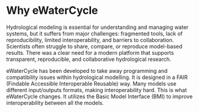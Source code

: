 # Why eWaterCycle

Hydrological modeling is essential for understanding and managing water systems, but it suffers from major challenges: 
fragmented tools, lack of reproducibility, limited interoperability, and barriers to collaboration. 
Scientists often struggle to share, compare, or reproduce model-based results. 
There was a clear need for a modern platform that supports transparent, reproducible, and collaborative hydrological research.

eWaterCycle has been developed to take away programming and compatibility issues within hydrological modelling.
It is designed in a FAIR (Findable Accessible Interoperable Reusable) way.
Many models use different input/outputs formats, making interoperability hard.
This is what eWaterCycle changes.
It utilizes the Basic Model Interface (BMI) to improve interoperability between all the models.


